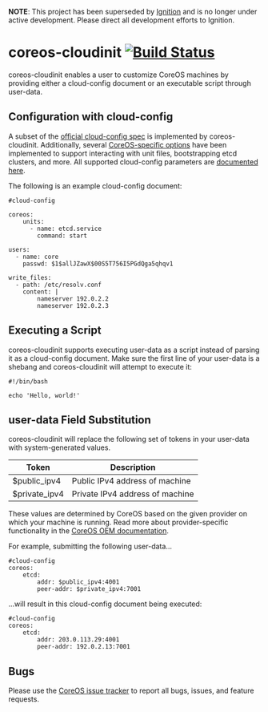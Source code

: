 **NOTE**: This project has been superseded by [Ignition][ignition] and is no longer under active development. Please direct all development efforts to Ignition.

[ignition]: https://github.com/coreos/ignition

# coreos-cloudinit [![Build Status](https://travis-ci.org/coreos/coreos-cloudinit.png?branch=master)](https://travis-ci.org/coreos/coreos-cloudinit)

coreos-cloudinit enables a user to customize CoreOS machines by providing either a cloud-config document or an executable script through user-data.

## Configuration with cloud-config

A subset of the [official cloud-config spec][official-cloud-config] is implemented by coreos-cloudinit.
Additionally, several [CoreOS-specific options][custom-cloud-config] have been implemented to support interacting with unit files, bootstrapping etcd clusters, and more.
All supported cloud-config parameters are [documented here][all-cloud-config]. 

[official-cloud-config]: http://cloudinit.readthedocs.org/en/latest/topics/format.html#cloud-config-data
[custom-cloud-config]: https://github.com/rancher/os/config/cloudinit/blob/master/Documentation/cloud-config.md#coreos-parameters
[all-cloud-config]: https://github.com/rancher/os/config/cloudinit/tree/master/Documentation/cloud-config.md

The following is an example cloud-config document:

```
#cloud-config

coreos:
    units:
      - name: etcd.service
        command: start

users:
  - name: core
    passwd: $1$allJZawX$00S5T756I5PGdQga5qhqv1

write_files:
  - path: /etc/resolv.conf
    content: |
        nameserver 192.0.2.2
        nameserver 192.0.2.3
```

## Executing a Script

coreos-cloudinit supports executing user-data as a script instead of parsing it as a cloud-config document.
Make sure the first line of your user-data is a shebang and coreos-cloudinit will attempt to execute it:

```
#!/bin/bash

echo 'Hello, world!'
```

## user-data Field Substitution

coreos-cloudinit will replace the following set of tokens in your user-data with system-generated values.

| Token         | Description |
| ------------- | ----------- |
| $public_ipv4  | Public IPv4 address of machine |
| $private_ipv4 | Private IPv4 address of machine |

These values are determined by CoreOS based on the given provider on which your machine is running.
Read more about provider-specific functionality in the [CoreOS OEM documentation][oem-doc].

[oem-doc]: https://coreos.com/docs/sdk-distributors/distributors/notes-for-distributors/

For example, submitting the following user-data...

```
#cloud-config
coreos:
    etcd:
        addr: $public_ipv4:4001
        peer-addr: $private_ipv4:7001
```

...will result in this cloud-config document being executed:

```
#cloud-config
coreos:
    etcd:
        addr: 203.0.113.29:4001
        peer-addr: 192.0.2.13:7001
```

## Bugs

Please use the [CoreOS issue tracker][bugs] to report all bugs, issues, and feature requests.

[bugs]: https://github.com/coreos/bugs/issues/new?labels=component/cloud-init

